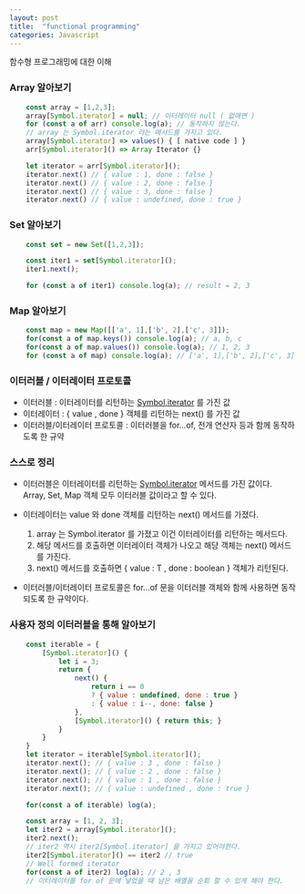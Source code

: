 ```yaml
---
layout: post
title:  "functional programming"
categories: Javascript
---
```

함수형 프로그래밍에 대한 이해
### Array 알아보기
```javascript
    const array = [1,2,3];
    array[Symbol.iterator] = null; // 이터레이터 null ( 없애면 )
    for (const a of arr) console.log(a); // 동작하지 않는다.
    // array 는 Symbol.iterator 라는 메서드를 가지고 있다.
    array[Symbol.iterator] => values() { [ native code ] }
    arr[Symbol.iterator]() => Array Iterator {}

    let iterator = arr[Symbol.iterator]();
    iterator.next() // { value : 1, done : false }
    iterator.next() // { value : 2, done : false }
    iterator.next() // { value : 3, done : false }
    iterator.next() // { value : undefined, done : true }

```
### Set 알아보기
```javascript
    const set = new Set([1,2,3]);

    const iter1 = set[Symbol.iterator]();
    iter1.next();

    for (const a of iter1) console.log(a); // result = 2, 3
```
### Map 알아보기
```javascript
    const map = new Map([['a', 1],['b', 2],['c', 3]]);
    for(const a of map.keys()) console.log(a); // a, b, c
    for(const a of map.values()) console.log(a); // 1, 2, 3
    for (const a of map) console.log(a); // ['a', 1],['b', 2],['c', 3]
```

### 이터러블 / 이터레이터 프로토콜
- 이터러블 : 이터레이터를 리턴하는 [Symbol.iterator]() 를 가진 값
- 이터레이터 : { value , done } 객체를 리턴하는 next() 를 가진 값
- 이터러블/이터레이터 프로토콜  : 이터러블을 for...of, 전개 연산자 등과 함께 동작하도록 한 규약

### 스스로 정리
- 이터러블은 이터레이터를 리턴하는 [Symbol.iterator]() 메서드를 가진 값이다.  
Array, Set, Map 객체 모두 이터러블 값이라고 할 수 있다.
- 이터레이터는 value 와 done 객체를 리턴하는 next() 메서드를 가졌다.  
    1. array 는 Symbol.iterator 를 가졌고 이건 이터레이터를 리턴하는 메서드다.
    2. 해당 메서드를 호출하면 이터레이터 객체가 나오고 해당 객체는 next() 메서드를 가진다.
    3. next() 메서드를 호출하면 { value : T , done : boolean } 객체가 리턴된다.

- 이터러블/이터레이터 프로토콜은 for...of 문을 이터러블 객체와 함께 사용하면 동작되도록 한 규약이다.

### 사용자 정의 이터러블을 통해 알아보기
```javascript
    const iterable = {
        [Symbol.iterator]() {
            let i = 3;
            return {
                next() {
                    return i == 0 
                    ? { value : undefined, done : true } 
                    : { value : i--, done: false }
                },
                [Symbol.iterator]() { return this; }
            }
        }
    }
    let iterator = iterable[Symbol.iterator]();
    iterator.next(); // { value : 3 , done : false }
    iterator.next(); // { value : 2 , done : false }
    iterator.next(); // { value : 1 , done : false }
    iterator.next(); // { value : undefined , done : true }

    for(const a of iterable) log(a);

    const array = [1, 2, 3];
    let iter2 = array[Symbol.iterator]();
    iter2.next();
    // iter2 역시 iter2[Symbol.iterator] 을 가지고 있어야한다.
    iter2[Symbol.iterator]() == iter2 // true
    // Well formed iterator
    for(const a of iter2) log(a); // 2 , 3
    // 이터레이터를 for of 문에 넣었을 때 남은 배열을 순회 할 수 있게 해야 한다.
```